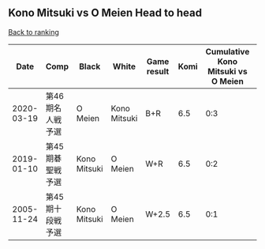 ## Kono Mitsuki vs O Meien Head to head

[Back to ranking](../../index.md)




| **Date** | **Comp** | **Black** | **White** | **Game result** | **Komi** | **Cumulative Kono Mitsuki vs O Meien** | **Kono Mitsuki streak** | **O Meien streak** | 
| --- | --- | --- | --- | --- | --- | --- | --- | --- |
| 2020-03-19 | 第46期名人戦予選 | O Meien | Kono Mitsuki | B+R | 6.5 | 0:3 | 0 | 3 | 
| 2019-01-10 | 第45期碁聖戦予選 | Kono Mitsuki | O Meien | W+R | 6.5 | 0:2 | 0 | 2 | 
| 2005-11-24 | 第45期十段戦予選 | Kono Mitsuki | O Meien | W+2.5 | 6.5 | 0:1 | 0 | 1 |




